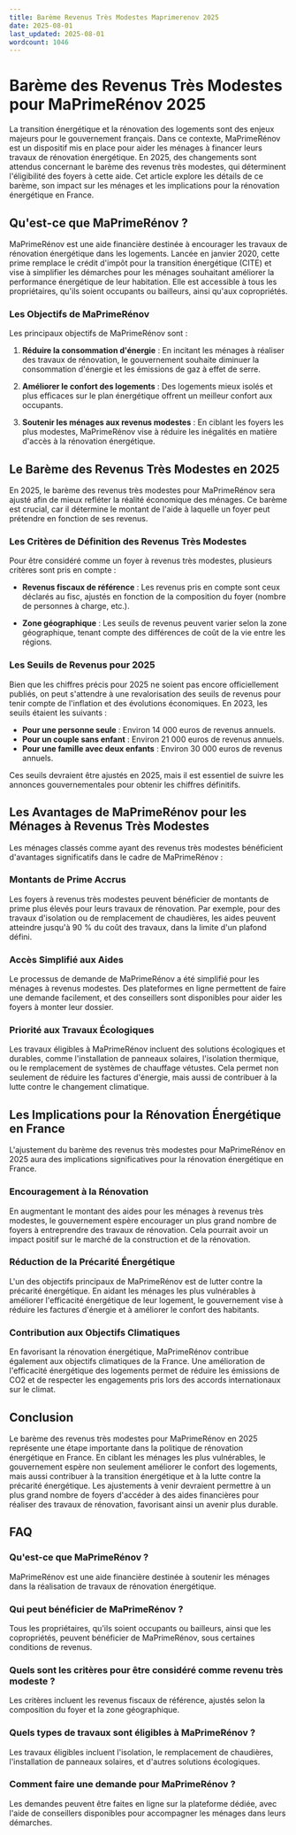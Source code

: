 ```yaml
---
title: Barème Revenus Très Modestes Maprimerenov 2025
date: 2025-08-01
last_updated: 2025-08-01
wordcount: 1046
---
```


# Barème des Revenus Très Modestes pour MaPrimeRénov 2025

La transition énergétique et la rénovation des logements sont des enjeux majeurs pour le gouvernement français. Dans ce contexte, MaPrimeRénov est un dispositif mis en place pour aider les ménages à financer leurs travaux de rénovation énergétique. En 2025, des changements sont attendus concernant le barème des revenus très modestes, qui déterminent l'éligibilité des foyers à cette aide. Cet article explore les détails de ce barème, son impact sur les ménages et les implications pour la rénovation énergétique en France.

## Qu'est-ce que MaPrimeRénov ?

MaPrimeRénov est une aide financière destinée à encourager les travaux de rénovation énergétique dans les logements. Lancée en janvier 2020, cette prime remplace le crédit d'impôt pour la transition énergétique (CITE) et vise à simplifier les démarches pour les ménages souhaitant améliorer la performance énergétique de leur habitation. Elle est accessible à tous les propriétaires, qu'ils soient occupants ou bailleurs, ainsi qu'aux copropriétés.

### Les Objectifs de MaPrimeRénov

Les principaux objectifs de MaPrimeRénov sont :

1. **Réduire la consommation d'énergie** : En incitant les ménages à réaliser des travaux de rénovation, le gouvernement souhaite diminuer la consommation d'énergie et les émissions de gaz à effet de serre.
   
2. **Améliorer le confort des logements** : Des logements mieux isolés et plus efficaces sur le plan énergétique offrent un meilleur confort aux occupants.

3. **Soutenir les ménages aux revenus modestes** : En ciblant les foyers les plus modestes, MaPrimeRénov vise à réduire les inégalités en matière d'accès à la rénovation énergétique.

## Le Barème des Revenus Très Modestes en 2025

En 2025, le barème des revenus très modestes pour MaPrimeRénov sera ajusté afin de mieux refléter la réalité économique des ménages. Ce barème est crucial, car il détermine le montant de l'aide à laquelle un foyer peut prétendre en fonction de ses revenus.

### Les Critères de Définition des Revenus Très Modestes

Pour être considéré comme un foyer à revenus très modestes, plusieurs critères sont pris en compte :

- **Revenus fiscaux de référence** : Les revenus pris en compte sont ceux déclarés au fisc, ajustés en fonction de la composition du foyer (nombre de personnes à charge, etc.).
  
- **Zone géographique** : Les seuils de revenus peuvent varier selon la zone géographique, tenant compte des différences de coût de la vie entre les régions.

### Les Seuils de Revenus pour 2025

Bien que les chiffres précis pour 2025 ne soient pas encore officiellement publiés, on peut s'attendre à une revalorisation des seuils de revenus pour tenir compte de l'inflation et des évolutions économiques. En 2023, les seuils étaient les suivants :

- **Pour une personne seule** : Environ 14 000 euros de revenus annuels.
- **Pour un couple sans enfant** : Environ 21 000 euros de revenus annuels.
- **Pour une famille avec deux enfants** : Environ 30 000 euros de revenus annuels.

Ces seuils devraient être ajustés en 2025, mais il est essentiel de suivre les annonces gouvernementales pour obtenir les chiffres définitifs.

## Les Avantages de MaPrimeRénov pour les Ménages à Revenus Très Modestes

Les ménages classés comme ayant des revenus très modestes bénéficient d'avantages significatifs dans le cadre de MaPrimeRénov :

### Montants de Prime Accrus

Les foyers à revenus très modestes peuvent bénéficier de montants de prime plus élevés pour leurs travaux de rénovation. Par exemple, pour des travaux d'isolation ou de remplacement de chaudières, les aides peuvent atteindre jusqu'à 90 % du coût des travaux, dans la limite d'un plafond défini.

### Accès Simplifié aux Aides

Le processus de demande de MaPrimeRénov a été simplifié pour les ménages à revenus modestes. Des plateformes en ligne permettent de faire une demande facilement, et des conseillers sont disponibles pour aider les foyers à monter leur dossier.

### Priorité aux Travaux Écologiques

Les travaux éligibles à MaPrimeRénov incluent des solutions écologiques et durables, comme l'installation de panneaux solaires, l'isolation thermique, ou le remplacement de systèmes de chauffage vétustes. Cela permet non seulement de réduire les factures d'énergie, mais aussi de contribuer à la lutte contre le changement climatique.

## Les Implications pour la Rénovation Énergétique en France

L'ajustement du barème des revenus très modestes pour MaPrimeRénov en 2025 aura des implications significatives pour la rénovation énergétique en France.

### Encouragement à la Rénovation

En augmentant le montant des aides pour les ménages à revenus très modestes, le gouvernement espère encourager un plus grand nombre de foyers à entreprendre des travaux de rénovation. Cela pourrait avoir un impact positif sur le marché de la construction et de la rénovation.

### Réduction de la Précarité Énergétique

L'un des objectifs principaux de MaPrimeRénov est de lutter contre la précarité énergétique. En aidant les ménages les plus vulnérables à améliorer l'efficacité énergétique de leur logement, le gouvernement vise à réduire les factures d'énergie et à améliorer le confort des habitants.

### Contribution aux Objectifs Climatiques

En favorisant la rénovation énergétique, MaPrimeRénov contribue également aux objectifs climatiques de la France. Une amélioration de l'efficacité énergétique des logements permet de réduire les émissions de CO2 et de respecter les engagements pris lors des accords internationaux sur le climat.

## Conclusion

Le barème des revenus très modestes pour MaPrimeRénov en 2025 représente une étape importante dans la politique de rénovation énergétique en France. En ciblant les ménages les plus vulnérables, le gouvernement espère non seulement améliorer le confort des logements, mais aussi contribuer à la transition énergétique et à la lutte contre la précarité énergétique. Les ajustements à venir devraient permettre à un plus grand nombre de foyers d'accéder à des aides financières pour réaliser des travaux de rénovation, favorisant ainsi un avenir plus durable.

## FAQ

### Qu'est-ce que MaPrimeRénov ?

MaPrimeRénov est une aide financière destinée à soutenir les ménages dans la réalisation de travaux de rénovation énergétique.

### Qui peut bénéficier de MaPrimeRénov ?

Tous les propriétaires, qu'ils soient occupants ou bailleurs, ainsi que les copropriétés, peuvent bénéficier de MaPrimeRénov, sous certaines conditions de revenus.

### Quels sont les critères pour être considéré comme revenu très modeste ?

Les critères incluent les revenus fiscaux de référence, ajustés selon la composition du foyer et la zone géographique.

### Quels types de travaux sont éligibles à MaPrimeRénov ?

Les travaux éligibles incluent l'isolation, le remplacement de chaudières, l'installation de panneaux solaires, et d'autres solutions écologiques.

### Comment faire une demande pour MaPrimeRénov ?

Les demandes peuvent être faites en ligne sur la plateforme dédiée, avec l'aide de conseillers disponibles pour accompagner les ménages dans leurs démarches.